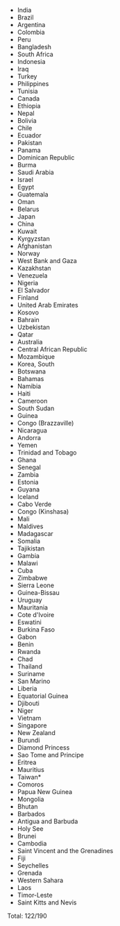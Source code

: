* India
* Brazil
* Argentina
* Colombia
* Peru
* Bangladesh
* South Africa
* Indonesia
* Iraq
* Turkey
* Philippines
* Tunisia
* Canada
* Ethiopia
* Nepal
* Bolivia
* Chile
* Ecuador
* Pakistan
* Panama
* Dominican Republic
* Burma
* Saudi Arabia
* Israel
* Egypt
* Guatemala
* Oman
* Belarus
* Japan
* China
* Kuwait
* Kyrgyzstan
* Afghanistan
* Norway
* West Bank and Gaza
* Kazakhstan
* Venezuela
* Nigeria
* El Salvador
* Finland
* United Arab Emirates
* Kosovo
* Bahrain
* Uzbekistan
* Qatar
* Australia
* Central African Republic
* Mozambique
* Korea, South
* Botswana
* Bahamas
* Namibia
* Haiti
* Cameroon
* South Sudan
* Guinea
* Congo (Brazzaville)
* Nicaragua
* Andorra
* Yemen
* Trinidad and Tobago
* Ghana
* Senegal
* Zambia
* Estonia
* Guyana
* Iceland
* Cabo Verde
* Congo (Kinshasa)
* Mali
* Maldives
* Madagascar
* Somalia
* Tajikistan
* Gambia
* Malawi
* Cuba
* Zimbabwe
* Sierra Leone
* Guinea-Bissau
* Uruguay
* Mauritania
* Cote d'Ivoire
* Eswatini
* Burkina Faso
* Gabon
* Benin
* Rwanda
* Chad
* Thailand
* Suriname
* San Marino
* Liberia
* Equatorial Guinea
* Djibouti
* Niger
* Vietnam
* Singapore
* New Zealand
* Burundi
* Diamond Princess
* Sao Tome and Principe
* Eritrea
* Mauritius
* Taiwan*
* Comoros
* Papua New Guinea
* Mongolia
* Bhutan
* Barbados
* Antigua and Barbuda
* Holy See
* Brunei
* Cambodia
* Saint Vincent and the Grenadines
* Fiji
* Seychelles
* Grenada
* Western Sahara
* Laos
* Timor-Leste
* Saint Kitts and Nevis

Total: 122/190
